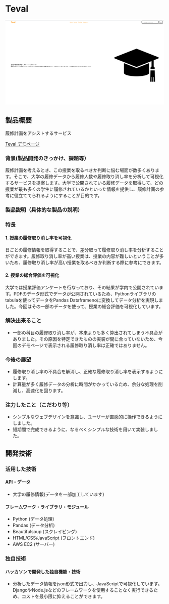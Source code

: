 # Teval

![sscreenshot](./screenshot.png)
## 製品概要

履修計画をアシストするサービス

[Teval デモページ](http://ec2-35-78-195-92.ap-northeast-1.compute.amazonaws.com/Ranking/Ranking.html)

### 背景(製品開発のきっかけ、課題等）

履修計画を考えるとき、この授業を取るべきか判断に悩む場面が数多くあります。そこで、大学の履修データから履修人数や履修取り消し率を分析して可視化するサービスを提案します。大学で公開されている履修データを取得して、どの授業が最も多くの学生に履修されているかといった情報を提供し、履修計画の参考に役立ててられるようにすることが目的です。

### 製品説明（具体的な製品の説明）

### 特長

#### 1. 授業の履修取り消し率を可視化

日ごとの履修情報を取得することで、差分取って履修取り消し率を分析することができます。履修取り消し率が高い授業は、授業の内容が難しいということが多いため、履修取り消し率が高い授業を取るべきか判断する際に参考にできます。

#### 2. 授業の総合評価を可視化

大学では授業評価アンケートを行なっており、その結果が学内で公開されています。PDFのデータ形式でデータが公開されているため、Pythonライブラリのtabulaを使ってデータをPandas Dataframenoに変換してデータ分析を実現しました。今回はその一部のデータを使って、授業の総合評価を可視化しています。

### 解決出来ること

* 一部の科目の履修取り消し率が、本来よりも多く算出されてしまう不具合がありました。その原因を特定できたものの実装が間に合っていないため、今回のデモページで表示される履修取り消し率は正確ではありません。

### 今後の展望

* 履修取り消し率の不具合を解消し、正確な履修取り消し率を表示するようにします。
* 計算量が多く履修データの分析に時間がかかっているため、余分な処理を削減し、高速化を図ります。

### 注力したこと（こだわり等）

* シンプルなウェブデザインを意識し、ユーザーが直感的に操作できるようにしました。
* 短期間で完成できるように、なるべくシンプルな技術を用いて実装しました。

## 開発技術

### 活用した技術

#### API・データ

* 大学の履修情報(データを一部加工しています)

#### フレームワーク・ライブラリ・モジュール

* Python (データ処理）
* Pandas (データ分析)
* Beautifulsoup (スクレイピング)
* HTML/CSS/JavaScript (フロントエンド)
* AWS EC2 (サーバー)

### 独自技術

#### ハッカソンで開発した独自機能・技術

* 分析したデータ情報をjson形式で出力し、JavaScriptで可視化しています。DjangoやNode.jsなどのフレームワークを使用することなく実行できるため、コストを最小限に抑えることができます。
